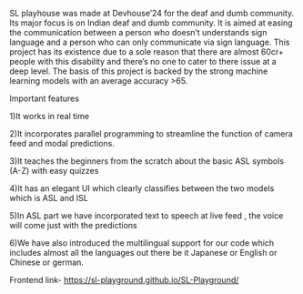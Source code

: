 SL playhouse was made at Devhouse’24 for the deaf  and dumb community. Its major focus is on Indian deaf and dumb community.
It is aimed at easing the communication between a person who doesn’t understands sign language and a person who can only communicate via sign language.
This project has its existence due to a sole reason that there are almost 60cr+ people with this disability and there’s no one to cater to there issue at a deep level.
The basis of this project is backed by the strong machine learning models with an average accuracy >65. 

Important features 

1)It works in real time 

2)It incorporates parallel programming to streamline the function of camera feed and modal predictions.

3)It teaches the beginners from the scratch about the basic ASL symbols (A-Z) with easy quizzes

4)It has an elegant UI which clearly classifies between the two models which is ASL and  ISL 

5)In ASL part we have  incorporated text to speech at live feed , the voice will come just with the predictions

6)We have also introduced the multilingual support for our code which includes almost all the languages out there be it Japanese or English or Chinese or german.

Frontend link- https://sl-playground.github.io/SL-Playground/
